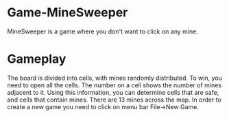 # Game-MineSweeper
MineSweeper is a game where you don't want to click on any mine.
# Gameplay
The board is divided into cells, with mines randomly distributed. To win, you need to open all the cells. The number on a cell shows the number of mines adjacent to it. Using this information, you can determine cells that are safe, and cells that contain mines. There are 13 mines across the map. In order to create a new game you need to click on menu bar File->New Game. 
